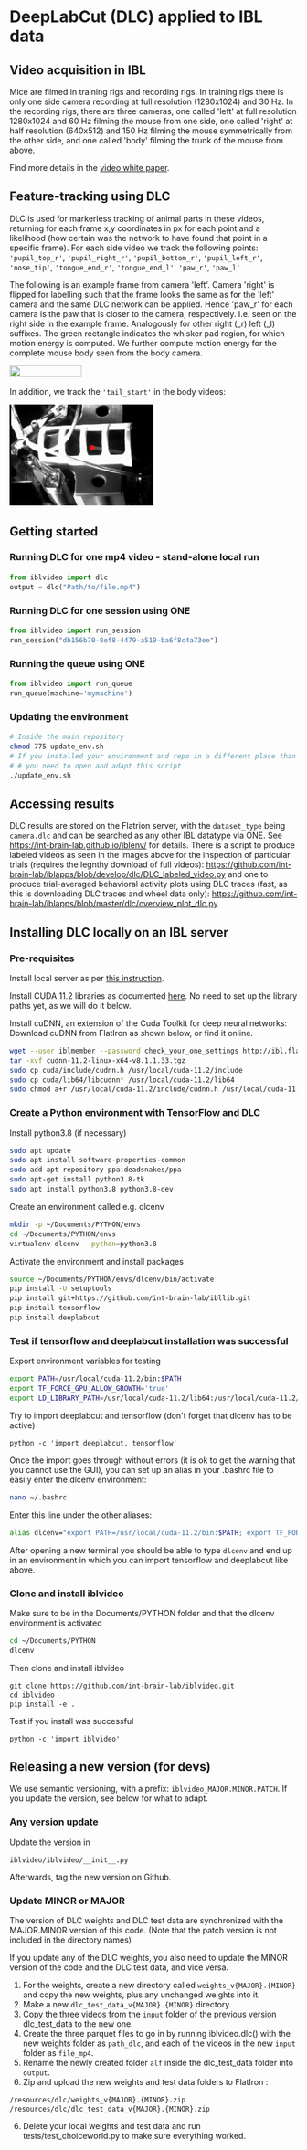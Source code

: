# DeepLabCut (DLC) applied to IBL data
## Video acquisition in IBL

Mice are filmed in training rigs and recording rigs. In training rigs there is only one side camera recording at full resolution (1280x1024) and 30 Hz. In the recording rigs, there are three cameras, one called 'left' at full resolution 1280x1024 and 60 Hz filming the mouse from one side, one called 'right' at half resolution (640x512) and 150 Hz filming the mouse symmetrically from the other side, and one called 'body' filming the trunk of the mouse from above.

Find more details in the [video white paper](https://figshare.com/articles/online_resource/Video_hardware_and_software_for_the_International_Brain_Laboratory/19694452).   

## Feature-tracking using DLC

DLC is used for markerless tracking of animal parts in these videos, returning for each frame x,y coordinates in px for each point and a likelihood (how certain was the network to have found that point in a specific frame). For each side video we track the following points: `'pupil_top_r'`, `'pupil_right_r'`, `'pupil_bottom_r'`, `'pupil_left_r'`, `'nose_tip'`, `'tongue_end_r'`, `'tongue_end_l'`, `'paw_r'`, `'paw_l'`

The following is an example frame from camera 'left'. Camera 'right' is flipped for labelling such that the frame looks the same as for the 'left' camera and the same DLC network can be applied. Hence 'paw_r' for each camera is the paw that is closer to the camera, respectively. I.e. seen on the right side in the example frame. Analogously for other right (\_r) left (\_l) suffixes. The green rectangle indicates the whisker pad region, for which motion energy is computed. We further compute motion energy for the complete mouse body seen from the body camera.

<img src="https://github.com/int-brain-lab/iblvideo/blob/master/_static/side_view2.png" width="50%" height="50%">

In addition, we track the `'tail_start'` in the body videos:

<img src="https://github.com/int-brain-lab/iblvideo/blob/master/_static/body_view.png" width="50%" height="50%">

## Getting started
### Running DLC for one mp4 video - stand-alone local run
```python
from iblvideo import dlc
output = dlc("Path/to/file.mp4")
```

### Running DLC for one session using ONE
```python
from iblvideo import run_session
run_session("db156b70-8ef8-4479-a519-ba6f8c4a73ee")
```
### Running the queue using ONE
```python
from iblvideo import run_queue 
run_queue(machine='mymachine')
```
### Updating the environment
```bash
# Inside the main repository
chmod 775 update_env.sh
# If you installed your environment and repo in a different place than the example, 
# # you need to open and adapt this script
./update_env.sh
```

## Accessing results

DLC results are stored on the Flatrion server, with the `dataset_type` being `camera.dlc` and can be searched as any other IBL datatype via ONE. See https://int-brain-lab.github.io/iblenv/ for details. There is a script to produce labeled videos as seen in the images above for the inspection of particular trials (requires the legnthy download of full videos): https://github.com/int-brain-lab/iblapps/blob/develop/dlc/DLC_labeled_video.py and one to produce trial-averaged behavioral activity plots using DLC traces (fast, as this is downloading DLC traces and wheel data only): https://github.com/int-brain-lab/iblapps/blob/master/dlc/overview_plot_dlc.py 

## Installing DLC locally on an IBL server

### Pre-requisites

Install local server as per [this instruction](https://docs.google.com/document/d/1NYVlVD8OkwRYUaPeHo3ZFPuwpv_E5zgUVjLsV0V5Ko4).

Install CUDA 11.2 libraries as documented [here](https://docs.google.com/document/d/1UyXUOx21mwrpBtCcS51avnikmyCPCzXEtTRaTetH-Mo/edit#heading=h.39mk45fhbn1l). No need to set up the library paths yet, as we will do it below.

Install cuDNN, an extension of the Cuda Toolkit for deep neural networks: Download cuDNN from FlatIron as shown below, or find it online.

```bash
wget --user iblmember --password check_your_one_settings http://ibl.flatironinstitute.org/resources/cudnn-11.2-linux-x64-v8.1.1.33.tgz 
tar -xvf cudnn-11.2-linux-x64-v8.1.1.33.tgz 
sudo cp cuda/include/cudnn.h /usr/local/cuda-11.2/include  
sudo cp cuda/lib64/libcudnn* /usr/local/cuda-11.2/lib64  
sudo chmod a+r /usr/local/cuda-11.2/include/cudnn.h /usr/local/cuda-11.2/lib64/libcudnn*  
```

### Create a Python environment with TensorFlow and DLC

Install python3.8 (if necessary)

```bash
sudo apt update  
sudo apt install software-properties-common  
sudo add-apt-repository ppa:deadsnakes/ppa
sudo apt-get install python3.8-tk  
sudo apt install python3.8 python3.8-dev  
```

Create an environment called e.g. dlcenv

```bash
mkdir -p ~/Documents/PYTHON/envs
cd ~/Documents/PYTHON/envs
virtualenv dlcenv --python=python3.8
```

Activate the environment and install packages

```bash
source ~/Documents/PYTHON/envs/dlcenv/bin/activate
pip install -U setuptools
pip install git+https://github.com/int-brain-lab/ibllib.git
pip install tensorflow
pip install deeplabcut
```

### Test if tensorflow and deeplabcut installation was successful

Export environment variables for testing
```bash
export PATH=/usr/local/cuda-11.2/bin:$PATH
export TF_FORCE_GPU_ALLOW_GROWTH='true'
export LD_LIBRARY_PATH=/usr/local/cuda-11.2/lib64:/usr/local/cuda-11.2/extras/CUPTI/lib64:$LD_LIBRARY_PATH  
```

Try to import deeplabcut and tensorflow (don't forget that dlcenv has to be active)
```
python -c 'import deeplabcut, tensorflow'
```

Once the import goes through without errors (it is ok to get the warning that you cannot use the GUI), you can set up an alias in your .bashrc file to easily enter the dlcenv environment:
```bash
nano ~/.bashrc
```
Enter this line under the other aliases:
```bash
alias dlcenv="export PATH=/usr/local/cuda-11.2/bin:$PATH; export TF_FORCE_GPU_ALLOW_GROWTH='true'; export LD_LIBRARY_PATH=/usr/local/cuda-11.2/lib64:/usr/local/cuda-11.2/extras/CUPTI/lib64:$LD_LIBRARY_PATH; source ~/Documents/PYTHON/envs/dlcenv/bin/activate"

```
After opening a new terminal you should be able to type `dlcenv` and end up in an environment in which you can import tensorflow and deeplabcut like above.

### Clone and install iblvideo

Make sure to be in the Documents/PYTHON folder and that the dlcenv environment is activated
```bash
cd ~/Documents/PYTHON
dlcenv
```
Then clone and install iblvideo
```
git clone https://github.com/int-brain-lab/iblvideo.git
cd iblvideo
pip install -e .
```

Test if you install was successful
```
python -c 'import iblvideo'
```
## Releasing a new version (for devs)

We use semantic versioning, with a prefix: `iblvideo_MAJOR.MINOR.PATCH`. If you update the version, see below for what to adapt.

### Any version update
Update the version in
```
iblvideo/iblvideo/__init__.py
```
Afterwards, tag the new version on Github.


### Update MINOR or MAJOR
The version of DLC weights and DLC test data are synchronized with the MAJOR.MINOR version of this code. (Note that the patch version is not included in the directory names)

If you update any of the DLC weights, you also need to update the MINOR version of the code and the DLC test data, and vice versa.
1. For the weights, create a new directory called `weights_v{MAJOR}.{MINOR}` and copy the new weights, plus any unchanged weights into it.
2. Make a new `dlc_test_data_v{MAJOR}.{MINOR}` directory.
3. Copy the three videos from the `input` folder of the previous version dlc_test_data to the new one.
4. Create the three parquet files to go in by running iblvideo.dlc() with the new weights folder as `path_dlc`, and each of the videos in the new `input` folder as `file_mp4`.
5. Rename the newly created folder `alf` inside the dlc_test_data folder into `output`.
6. Zip and upload the new weights and test data folders to FlatIron :
```
/resources/dlc/weights_v{MAJOR}.{MINOR}.zip
/resources/dlc/dlc_test_data_v{MAJOR}.{MINOR}.zip
```
6. Delete your local weights and test data and run tests/test_choiceworld.py to make sure everything worked.
